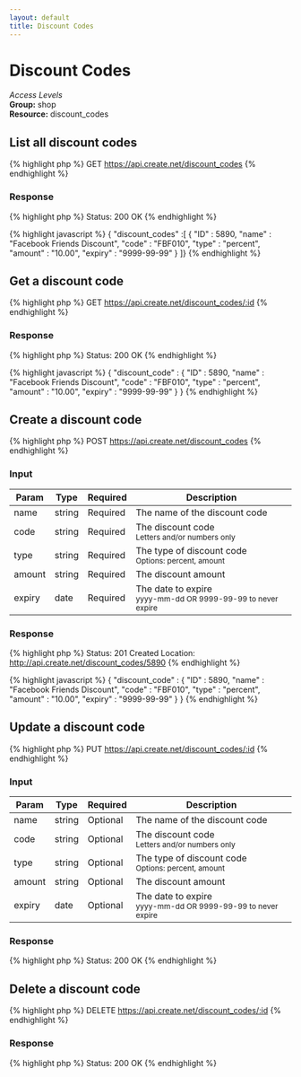 ```yaml
---
layout: default
title: Discount Codes
---
```


Discount Codes
=============

*Access Levels*    
__Group:__ shop  
__Resource:__ discount_codes

List all discount codes
-----------------------

{% highlight php %}
GET 	https://api.create.net/discount_codes
{% endhighlight %}

### Response

{% highlight php %}
Status: 200 OK
{% endhighlight %}

{% highlight javascript %}
{ "discount_codes" :[ 
	{
		"ID" : 5890,
		"name" : "Facebook Friends Discount",
		"code" : "FBF010",
		"type" : "percent",
		"amount" : "10.00",
		"expiry" : "9999-99-99"
	}
]}
{% endhighlight %}

Get a discount code
-------------------

{% highlight php %}
GET 	https://api.create.net/discount_codes/:id
{% endhighlight %}

### Response

{% highlight php %}
Status: 200 OK
{% endhighlight %}

{% highlight javascript %}
{ "discount_code" : 
	{
		"ID" : 5890,
		"name" : "Facebook Friends Discount",
		"code" : "FBF010",
		"type" : "percent",
		"amount" : "10.00",
		"expiry" : "9999-99-99"
	}
}
{% endhighlight %}

Create a discount code
----------------------

{% highlight php %}
POST 	https://api.create.net/discount_codes
{% endhighlight %}

### Input

<table>
	<thead>
		<tr>
			<th>Param</th>
			<th>Type</th>
			<th>Required</th>
			<th>Description</th>
		</tr>
	</thead>
	<tbody>
		<tr>
			<td>name</td>
			<td>string</td>
			<td>Required</td>
			<td>The name of the discount code</td>
		</tr>
		<tr>
			<td>code</td>
			<td>string</td>
			<td>Required</td>
			<td>The discount code <br /><small>Letters and/or numbers only</small></td>
		</tr>
		<tr>
			<td>type</td>
			<td>string</td>
			<td>Required</td>
			<td>The type of discount code <br /><small>Options: percent, amount</small></td>
		</tr>
		<tr>
			<td>amount</td>
			<td>string</td>
			<td>Required</td>
			<td>The discount amount</td>
		</tr>
		<tr>
			<td>expiry</td>
			<td>date</td>
			<td>Required</td>
			<td>The date to expire <br /><small>yyyy-mm-dd OR 9999-99-99 to never expire</small></td>
		</tr>
	</tbody>
</table>

### Response

{% highlight php %}
Status: 201 Created
Location: http://api.create.net/discount_codes/5890
{% endhighlight %}

{% highlight javascript %}
{ "discount_code" : 
	{
		"ID" : 5890,
		"name" : "Facebook Friends Discount",
		"code" : "FBF010",
		"type" : "percent",
		"amount" : "10.00",
		"expiry" : "9999-99-99"
	}
}
{% endhighlight %}

Update a discount code
----------------------

{% highlight php %}
PUT 	https://api.create.net/discount_codes/:id
{% endhighlight %}

### Input

<table>
	<thead>
		<tr>
			<th>Param</th>
			<th>Type</th>
			<th>Required</th>
			<th>Description</th>
		</tr>
	</thead>
	<tbody>
		<tr>
			<td>name</td>
			<td>string</td>
			<td>Optional</td>
			<td>The name of the discount code</td>
		</tr>
		<tr>
			<td>code</td>
			<td>string</td>
			<td>Optional</td>
			<td>The discount code <br /><small>Letters and/or numbers only</small></td>
		</tr>
		<tr>
			<td>type</td>
			<td>string</td>
			<td>Optional</td>
			<td>The type of discount code <br /><small>Options: percent, amount</small></td>
		</tr>
		<tr>
			<td>amount</td>
			<td>string</td>
			<td>Optional</td>
			<td>The discount amount</td>
		</tr>
		<tr>
			<td>expiry</td>
			<td>date</td>
			<td>Optional</td>
			<td>The date to expire <br /><small>yyyy-mm-dd OR 9999-99-99 to never expire</small></td>
		</tr>
	</tbody>
</table>

### Response

{% highlight php %}
Status: 200 OK
{% endhighlight %}

Delete a discount code
----------------------

{% highlight php %}
DELETE 	https://api.create.net/discount_codes/:id
{% endhighlight %}

### Response

{% highlight php %}
Status: 200 OK
{% endhighlight %}